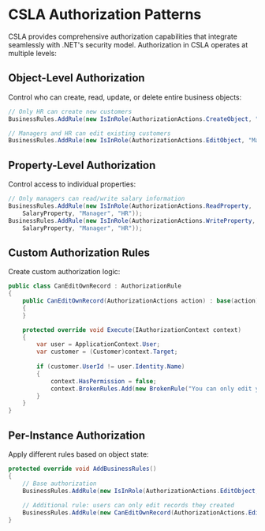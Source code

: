 # CSLA Authorization Patterns

CSLA provides comprehensive authorization capabilities that integrate seamlessly with .NET's security model. Authorization in CSLA operates at multiple levels:

## Object-Level Authorization

Control who can create, read, update, or delete entire business objects:

```csharp
// Only HR can create new customers
BusinessRules.AddRule(new IsInRole(AuthorizationActions.CreateObject, "HR"));

// Managers and HR can edit existing customers  
BusinessRules.AddRule(new IsInRole(AuthorizationActions.EditObject, "Manager", "HR"));
```

## Property-Level Authorization

Control access to individual properties:

```csharp
// Only managers can read/write salary information
BusinessRules.AddRule(new IsInRole(AuthorizationActions.ReadProperty, 
    SalaryProperty, "Manager", "HR"));
BusinessRules.AddRule(new IsInRole(AuthorizationActions.WriteProperty, 
    SalaryProperty, "Manager", "HR"));
```

## Custom Authorization Rules

Create custom authorization logic:

```csharp
public class CanEditOwnRecord : AuthorizationRule
{
    public CanEditOwnRecord(AuthorizationActions action) : base(action)
    {
    }

    protected override void Execute(IAuthorizationContext context)
    {
        var user = ApplicationContext.User;
        var customer = (Customer)context.Target;
        
        if (customer.UserId != user.Identity.Name)
        {
            context.HasPermission = false;
            context.BrokenRules.Add(new BrokenRule("You can only edit your own record"));
        }
    }
}
```

## Per-Instance Authorization

Apply different rules based on object state:

```csharp
protected override void AddBusinessRules()
{
    // Base authorization
    BusinessRules.AddRule(new IsInRole(AuthorizationActions.EditObject, "User"));
    
    // Additional rule: users can only edit records they created
    BusinessRules.AddRule(new CanEditOwnRecord(AuthorizationActions.EditObject));
}